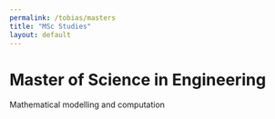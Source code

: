 ```yaml
---
permalink: /tobias/masters
title: "MSc Studies"
layout: default
---
```


# Master of Science in Engineering

Mathematical modelling and computation